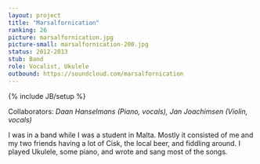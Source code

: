 ```yaml
---
layout: project
title: "Marsalfornication"
ranking: 26
picture: marsalfornication.jpg
picture-small: marsalfornication-200.jpg
status: 2012-2013
stub: Band
role: Vocalist, Ukulele
outbound: https://soundcloud.com/marsalfornication
---
```

{% include JB/setup %}

Collaborators: _Daan Hanselmans (Piano, vocals), Jan Joachimsen (Violin, vocals)_

I was in a band while I was a student in Malta. Mostly it consisted of me and my two friends having a lot of Cisk, the local beer, and fiddling around. I played Ukulele, some piano, and wrote and sang most of the songs.